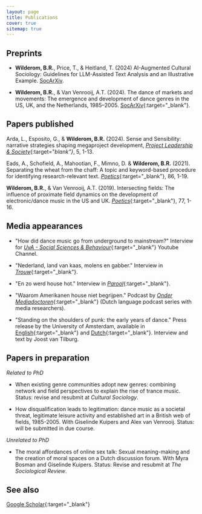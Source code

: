 ```yaml
---
layout: page
title: Publications
cover: true
sitemap: true
---
```



## Preprints

- **Wilderom, B.R.**, Price, T., & Heitland, T. (2024) AI-Augmented Cultural Sociology: Guidelines for LLM-Assisted Text Analysis and an Illustrative Example. [SocArXiv](https://docs.google.com/document/d/17GMIdOGSOFJAkbbqWiBqJpNTO2NdjJAUCBRZHJUDs3o/edit?usp=sharing). 

- **Wilderom, B.R.**, & Van Venrooij, A.T. (2024). The dance of markets and movements: The emergence and development of dance genres in the US, UK, and the Netherlands, 1985–2005. [SocArXiv](https://doi.org/10.31235/osf.io/aq8ep){:target="_blank"}.


## Papers published

Arda, L., Esposito, G., & **Wilderom, B.R.** (2024). Sense and Sensibility: narrative strategies shaping megaproject development, [_Project Leadership & Society_](https://www.sciencedirect.com/science/article/pii/S2666721524000036?via%3Dihub){:target="_blank"}_, 5, 1-13.

Eads, A., Schofield, A., Mahootian, F., Mimno, D. & **Wilderom, B.R.** (2021). Separating the wheat from the chaff: A topic and keyword-based procedure for identifying research-relevant text. [_Poetics_](https://www.sciencedirect.com/science/article/abs/pii/S0304422X20302813){:target="_blank"}, 86, 1-19.

**Wilderom, B.R.**, & Van Venrooij, A.T. (2019). Intersecting fields: The influence of proximate field dynamics on the development of electronic/dance music in the US and UK. [_Poetics_](https://www.sciencedirect.com/science/article/abs/pii/S0304422X18300342){:target="_blank"}, 77, 1-16.
 


## Media appearances

- "How did dance music go from underground to mainstream?" Interview for [_UvA - Social Sciences & Behaviour_](https://www.youtube.com/watch?v=2a8y46gIKf4){:target="_blank"} Youtube Channel.

- "Nederland, land van kaas, molens en gabber." Interview in [_Trouw_](https://drive.google.com/file/d/1aZlTkNsCaThpJDb-c81JxmxZYIpE-uoX/view?usp=sharing){:target="_blank"}.

- "En zo werd house hot." Interview in [_Parool_](https://drive.google.com/file/d/1hVzAmTfEkClXxLhHQmO4kiqwug5hVfFh/view?usp=sharing){:target="_blank"}. 

- "Waarom Amerikanen house niet begrijpen." Podcast by [_Onder Mediadoctoren_](https://ondermediadoctoren.nl/afl-180-waarom-amerikanen-house-niet-begrijpen/){:target="_blank"} (Dutch language podcast series with media researchers).

- "Standing on the shoulders of punk: the early years of dance." Press release by the University of Amsterdam, available in [English](https://www.uva.nl/en/content/news/press-releases/2023/09/standing-on-the-shoulders-of-punk-the-early-years-of-dance.html?origin=kUP%2Byx6UTZqvuJiCJKnnEQ){:target="_blank"} and [Dutch](https://www.uva.nl/content/nieuws/persberichten/2023/09/bouwen-op-de-punkscene-de-beginjaren-van-de-dance.html){:target="_blank"}. Interview and text by Joost van Tilburg.



## Papers in preparation

_Related to PhD_

- When existing genre communities adopt new genres: combining network and field perspectives to explain the rise of trance music. Status: revise and resubmit at _Cultural Sociology_.

- How disqualification leads to legitimation: dance music as a societal threat, legitimate leisure activity and established art in a British web of fields, 1985-2005. With Giselinde Kuipers and Alex van Venrooij. Status: will be submitted in due course.

_Unrelated to PhD_

- The moral affordances of online sex talk: Sexual meaning-making and the creation of moral spaces on a Dutch discussion forum. With Myra Bosman and Giselinde Kuipers. Status: Revise and resubmit at _The Sociological Review_.



## See also

[Google Scholar](https://scholar.google.com/citations?user=czGM1vUAAAAJ&hl=nl){:target="_blank"}



